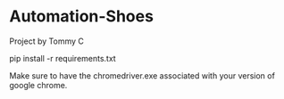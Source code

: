 # Automation-Shoes
Project by Tommy C

pip install -r requirements.txt

Make sure to have the chromedriver.exe associated with your version of google chrome.